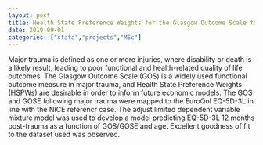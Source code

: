 ```yaml
---
layout: post
title: Health State Preference Weights for the Glasgow Outcome Scale following Major Trauma - A Mapping Study
date: 2019-09-01
categories: ["stata","projects","MSc"]
---
```


Major trauma is defined as one or more injuries, where disability or death is a likely result, leading to poor functional and health-related quality of life outcomes. The Glasgow Outcome Scale (GOS) is a widely used functional outcome measure in major trauma, and Health State Preference Weights (HSPWs) are desirable in order to inform future economic models. The GOS and GOSE following major trauma were mapped to the EuroQol EQ-5D-3L in line with the NICE referencr case. The adjust limited dependent variable mixture model was used to develop a model predicting EQ-5D-3L 12 months post-trauma as a function of GOS/GOSE and age. Excellent goodness of fit to the dataset used was observed. 